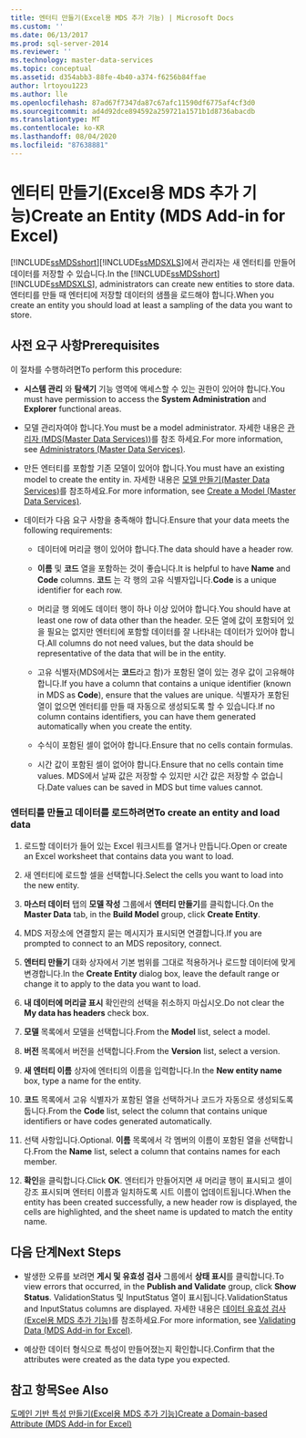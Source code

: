 ```yaml
---
title: 엔터티 만들기(Excel용 MDS 추가 기능) | Microsoft Docs
ms.custom: ''
ms.date: 06/13/2017
ms.prod: sql-server-2014
ms.reviewer: ''
ms.technology: master-data-services
ms.topic: conceptual
ms.assetid: d354abb3-88fe-4b40-a374-f6256b84ffae
author: lrtoyou1223
ms.author: lle
ms.openlocfilehash: 87ad67f7347da87c67afc11590df6775af4cf3d0
ms.sourcegitcommit: ad4d92dce894592a259721a1571b1d8736abacdb
ms.translationtype: MT
ms.contentlocale: ko-KR
ms.lasthandoff: 08/04/2020
ms.locfileid: "87638881"
---
```

# <a name="create-an-entity-mds-add-in-for-excel"></a><span data-ttu-id="cbc1c-102">엔터티 만들기(Excel용 MDS 추가 기능)</span><span class="sxs-lookup"><span data-stu-id="cbc1c-102">Create an Entity (MDS Add-in for Excel)</span></span>
  <span data-ttu-id="cbc1c-103">[!INCLUDE[ssMDSshort](../../includes/ssmdsshort-md.md)][!INCLUDE[ssMDSXLS](../../includes/ssmdsxls-md.md)]에서 관리자는 새 엔터티를 만들어 데이터를 저장할 수 있습니다.</span><span class="sxs-lookup"><span data-stu-id="cbc1c-103">In the [!INCLUDE[ssMDSshort](../../includes/ssmdsshort-md.md)][!INCLUDE[ssMDSXLS](../../includes/ssmdsxls-md.md)], administrators can create new entities to store data.</span></span> <span data-ttu-id="cbc1c-104">엔터티를 만들 때 엔터티에 저장할 데이터의 샘플을 로드해야 합니다.</span><span class="sxs-lookup"><span data-stu-id="cbc1c-104">When you create an entity you should load at least a sampling of the data you want to store.</span></span>  
  
## <a name="prerequisites"></a><span data-ttu-id="cbc1c-105">사전 요구 사항</span><span class="sxs-lookup"><span data-stu-id="cbc1c-105">Prerequisites</span></span>  
 <span data-ttu-id="cbc1c-106">이 절차를 수행하려면</span><span class="sxs-lookup"><span data-stu-id="cbc1c-106">To perform this procedure:</span></span>  
  
-   <span data-ttu-id="cbc1c-107">**시스템 관리** 와 **탐색기** 기능 영역에 액세스할 수 있는 권한이 있어야 합니다.</span><span class="sxs-lookup"><span data-stu-id="cbc1c-107">You must have permission to access the **System Administration** and **Explorer** functional areas.</span></span>  
  
-   <span data-ttu-id="cbc1c-108">모델 관리자여야 합니다.</span><span class="sxs-lookup"><span data-stu-id="cbc1c-108">You must be a model administrator.</span></span> <span data-ttu-id="cbc1c-109">자세한 내용은 [관리자 &#40;MDS(Master Data Services)&#41;](../administrators-master-data-services.md)를 참조 하세요.</span><span class="sxs-lookup"><span data-stu-id="cbc1c-109">For more information, see [Administrators &#40;Master Data Services&#41;](../administrators-master-data-services.md).</span></span>  
  
-   <span data-ttu-id="cbc1c-110">만든 엔터티를 포함할 기존 모델이 있어야 합니다.</span><span class="sxs-lookup"><span data-stu-id="cbc1c-110">You must have an existing model to create the entity in.</span></span> <span data-ttu-id="cbc1c-111">자세한 내용은 [모델 만들기&#40;Master Data Services&#41;](../create-a-model-master-data-services.md)를 참조하세요.</span><span class="sxs-lookup"><span data-stu-id="cbc1c-111">For more information, see [Create a Model &#40;Master Data Services&#41;](../create-a-model-master-data-services.md).</span></span>  
  
-   <span data-ttu-id="cbc1c-112">데이터가 다음 요구 사항을 충족해야 합니다.</span><span class="sxs-lookup"><span data-stu-id="cbc1c-112">Ensure that your data meets the following requirements:</span></span>  
  
    -   <span data-ttu-id="cbc1c-113">데이터에 머리글 행이 있어야 합니다.</span><span class="sxs-lookup"><span data-stu-id="cbc1c-113">The data should have a header row.</span></span>  
  
    -   <span data-ttu-id="cbc1c-114">**이름** 및 **코드** 열을 포함하는 것이 좋습니다.</span><span class="sxs-lookup"><span data-stu-id="cbc1c-114">It is helpful to have **Name** and **Code** columns.</span></span> <span data-ttu-id="cbc1c-115">**코드** 는 각 행의 고유 식별자입니다.</span><span class="sxs-lookup"><span data-stu-id="cbc1c-115">**Code** is a unique identifier for each row.</span></span>  
  
    -   <span data-ttu-id="cbc1c-116">머리글 행 외에도 데이터 행이 하나 이상 있어야 합니다.</span><span class="sxs-lookup"><span data-stu-id="cbc1c-116">You should have at least one row of data other than the header.</span></span> <span data-ttu-id="cbc1c-117">모든 열에 값이 포함되어 있을 필요는 없지만 엔터티에 포함할 데이터를 잘 나타내는 데이터가 있어야 합니다.</span><span class="sxs-lookup"><span data-stu-id="cbc1c-117">All columns do not need values, but the data should be representative of the data that will be in the entity.</span></span>  
  
    -   <span data-ttu-id="cbc1c-118">고유 식별자(MDS에서는 **코드**라고 함)가 포함된 열이 있는 경우 값이 고유해야 합니다.</span><span class="sxs-lookup"><span data-stu-id="cbc1c-118">If you have a column that contains a unique identifier (known in MDS as **Code**), ensure that the values are unique.</span></span> <span data-ttu-id="cbc1c-119">식별자가 포함된 열이 없으면 엔터티를 만들 때 자동으로 생성되도록 할 수 있습니다.</span><span class="sxs-lookup"><span data-stu-id="cbc1c-119">If no column contains identifiers, you can have them generated automatically when you create the entity.</span></span>  
  
    -   <span data-ttu-id="cbc1c-120">수식이 포함된 셀이 없어야 합니다.</span><span class="sxs-lookup"><span data-stu-id="cbc1c-120">Ensure that no cells contain formulas.</span></span>  
  
    -   <span data-ttu-id="cbc1c-121">시간 값이 포함된 셀이 없어야 합니다.</span><span class="sxs-lookup"><span data-stu-id="cbc1c-121">Ensure that no cells contain time values.</span></span> <span data-ttu-id="cbc1c-122">MDS에서 날짜 값은 저장할 수 있지만 시간 값은 저장할 수 없습니다.</span><span class="sxs-lookup"><span data-stu-id="cbc1c-122">Date values can be saved in MDS but time values cannot.</span></span>  
  
### <a name="to-create-an-entity-and-load-data"></a><span data-ttu-id="cbc1c-123">엔터티를 만들고 데이터를 로드하려면</span><span class="sxs-lookup"><span data-stu-id="cbc1c-123">To create an entity and load data</span></span>  
  
1.  <span data-ttu-id="cbc1c-124">로드할 데이터가 들어 있는 Excel 워크시트를 열거나 만듭니다.</span><span class="sxs-lookup"><span data-stu-id="cbc1c-124">Open or create an Excel worksheet that contains data you want to load.</span></span>  
  
2.  <span data-ttu-id="cbc1c-125">새 엔터티에 로드할 셀을 선택합니다.</span><span class="sxs-lookup"><span data-stu-id="cbc1c-125">Select the cells you want to load into the new entity.</span></span>  
  
3.  <span data-ttu-id="cbc1c-126">**마스터 데이터** 탭의 **모델 작성** 그룹에서 **엔터티 만들기**를 클릭합니다.</span><span class="sxs-lookup"><span data-stu-id="cbc1c-126">On the **Master Data** tab, in the **Build Model** group, click **Create Entity**.</span></span>  
  
4.  <span data-ttu-id="cbc1c-127">MDS 저장소에 연결할지 묻는 메시지가 표시되면 연결합니다.</span><span class="sxs-lookup"><span data-stu-id="cbc1c-127">If you are prompted to connect to an MDS repository, connect.</span></span>  
  
5.  <span data-ttu-id="cbc1c-128">**엔터티 만들기** 대화 상자에서 기본 범위를 그대로 적용하거나 로드할 데이터에 맞게 변경합니다.</span><span class="sxs-lookup"><span data-stu-id="cbc1c-128">In the **Create Entity** dialog box, leave the default range or change it to apply to the data you want to load.</span></span>  
  
6.  <span data-ttu-id="cbc1c-129">**내 데이터에 머리글 표시** 확인란의 선택을 취소하지 마십시오.</span><span class="sxs-lookup"><span data-stu-id="cbc1c-129">Do not clear the **My data has headers** check box.</span></span>  
  
7.  <span data-ttu-id="cbc1c-130">**모델** 목록에서 모델을 선택합니다.</span><span class="sxs-lookup"><span data-stu-id="cbc1c-130">From the **Model** list, select a model.</span></span>  
  
8.  <span data-ttu-id="cbc1c-131">**버전** 목록에서 버전을 선택합니다.</span><span class="sxs-lookup"><span data-stu-id="cbc1c-131">From the **Version** list, select a version.</span></span>  
  
9. <span data-ttu-id="cbc1c-132">**새 엔터티 이름** 상자에 엔터티의 이름을 입력합니다.</span><span class="sxs-lookup"><span data-stu-id="cbc1c-132">In the **New entity name** box, type a name for the entity.</span></span>  
  
10. <span data-ttu-id="cbc1c-133">**코드** 목록에서 고유 식별자가 포함된 열을 선택하거나 코드가 자동으로 생성되도록 둡니다.</span><span class="sxs-lookup"><span data-stu-id="cbc1c-133">From the **Code** list, select the column that contains unique identifiers or have codes generated automatically.</span></span>  
  
11. <span data-ttu-id="cbc1c-134">선택 사항입니다.</span><span class="sxs-lookup"><span data-stu-id="cbc1c-134">Optional.</span></span> <span data-ttu-id="cbc1c-135">**이름** 목록에서 각 멤버의 이름이 포함된 열을 선택합니다.</span><span class="sxs-lookup"><span data-stu-id="cbc1c-135">From the **Name** list, select a column that contains names for each member.</span></span>  
  
12. <span data-ttu-id="cbc1c-136">**확인**을 클릭합니다.</span><span class="sxs-lookup"><span data-stu-id="cbc1c-136">Click **OK**.</span></span> <span data-ttu-id="cbc1c-137">엔터티가 만들어지면 새 머리글 행이 표시되고 셀이 강조 표시되며 엔터티 이름과 일치하도록 시트 이름이 업데이트됩니다.</span><span class="sxs-lookup"><span data-stu-id="cbc1c-137">When the entity has been created successfully, a new header row is displayed, the cells are highlighted, and the sheet name is updated to match the entity name.</span></span>  
  
## <a name="next-steps"></a><span data-ttu-id="cbc1c-138">다음 단계</span><span class="sxs-lookup"><span data-stu-id="cbc1c-138">Next Steps</span></span>  
  
-   <span data-ttu-id="cbc1c-139">발생한 오류를 보려면 **게시 및 유효성 검사** 그룹에서 **상태 표시**를 클릭합니다.</span><span class="sxs-lookup"><span data-stu-id="cbc1c-139">To view errors that occurred, in the **Publish and Validate** group, click **Show Status**.</span></span> <span data-ttu-id="cbc1c-140">ValidationStatus 및 InputStatus 열이 표시됩니다.</span><span class="sxs-lookup"><span data-stu-id="cbc1c-140">ValidationStatus and InputStatus columns are displayed.</span></span> <span data-ttu-id="cbc1c-141">자세한 내용은 [데이터 유효성 검사&#40;Excel용 MDS 추가 기능&#41;](validating-data-mds-add-in-for-excel.md)를 참조하세요.</span><span class="sxs-lookup"><span data-stu-id="cbc1c-141">For more information, see [Validating Data &#40;MDS Add-in for Excel&#41;](validating-data-mds-add-in-for-excel.md).</span></span>  
  
-   <span data-ttu-id="cbc1c-142">예상한 데이터 형식으로 특성이 만들어졌는지 확인합니다.</span><span class="sxs-lookup"><span data-stu-id="cbc1c-142">Confirm that the attributes were created as the data type you expected.</span></span>  
  
## <a name="see-also"></a><span data-ttu-id="cbc1c-143">참고 항목</span><span class="sxs-lookup"><span data-stu-id="cbc1c-143">See Also</span></span>  
 [<span data-ttu-id="cbc1c-144">도메인 기반 특성 만들기&#40;Excel용 MDS 추가 기능&#41;</span><span class="sxs-lookup"><span data-stu-id="cbc1c-144">Create a Domain-based Attribute &#40;MDS Add-in for Excel&#41;</span></span>](create-a-domain-based-attribute-mds-add-in-for-excel.md)  
  
  
